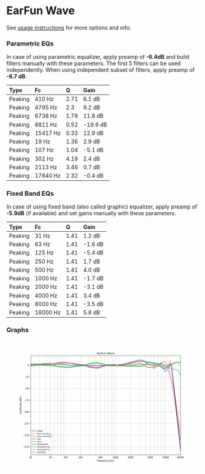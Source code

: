 # EarFun Wave
See [usage instructions](https://github.com/jaakkopasanen/AutoEq#usage) for more options and info.

### Parametric EQs
In case of using parametric equalizer, apply preamp of **-6.4dB** and build filters manually
with these parameters. The first 5 filters can be used independently.
When using independent subset of filters, apply preamp of **-6.7 dB**.

| Type    | Fc       |    Q | Gain     |
|:--------|:---------|:-----|:---------|
| Peaking | 410 Hz   | 2.71 | 6.1 dB   |
| Peaking | 4795 Hz  | 2.3  | 9.2 dB   |
| Peaking | 6738 Hz  | 1.78 | 11.8 dB  |
| Peaking | 8811 Hz  | 0.52 | -19.9 dB |
| Peaking | 15417 Hz | 0.33 | 12.9 dB  |
| Peaking | 19 Hz    | 1.36 | 2.9 dB   |
| Peaking | 107 Hz   | 1.04 | -5.1 dB  |
| Peaking | 302 Hz   | 4.19 | 2.4 dB   |
| Peaking | 2113 Hz  | 3.46 | 0.7 dB   |
| Peaking | 17840 Hz | 2.32 | -0.4 dB  |

### Fixed Band EQs
In case of using fixed band (also called graphic) equalizer, apply preamp of **-5.9dB**
(if available) and set gains manually with these parameters.

| Type    | Fc       |    Q | Gain    |
|:--------|:---------|:-----|:--------|
| Peaking | 31 Hz    | 1.41 | 1.2 dB  |
| Peaking | 63 Hz    | 1.41 | -1.6 dB |
| Peaking | 125 Hz   | 1.41 | -5.4 dB |
| Peaking | 250 Hz   | 1.41 | 1.7 dB  |
| Peaking | 500 Hz   | 1.41 | 4.0 dB  |
| Peaking | 1000 Hz  | 1.41 | -1.7 dB |
| Peaking | 2000 Hz  | 1.41 | -3.1 dB |
| Peaking | 4000 Hz  | 1.41 | 3.4 dB  |
| Peaking | 8000 Hz  | 1.41 | -3.5 dB |
| Peaking | 16000 Hz | 1.41 | 5.8 dB  |

### Graphs
![](./EarFun%20Wave.png)
